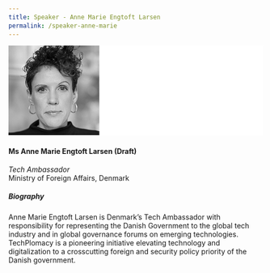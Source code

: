 ```yaml
---
title: Speaker - Anne Marie Engtoft Larsen
permalink: /speaker-anne-marie
---
```


![Anne Marie Engtoft Larsen](/images/speakers/Anne-Marie.jpg)

#### **Ms Anne Marie Engtoft Larsen (Draft)**

*Tech Ambassador*  
Ministry of Foreign Affairs, Denmark

##### **Biography**

Anne Marie Engtoft Larsen is Denmark’s Tech Ambassador with responsibility for representing the Danish Government to the global tech industry and in global governance forums on emerging technologies. TechPlomacy is a pioneering initiative elevating technology and digitalization to a crosscutting foreign and security policy priority of the Danish government.